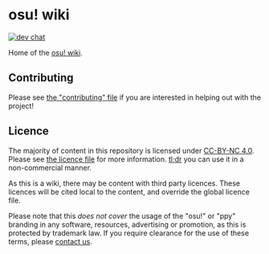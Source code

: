 # osu! wiki

[![dev chat](https://discordapp.com/api/guilds/188630481301012481/widget.png?style=shield)](https://discord.gg/ppy)

Home of the [osu! wiki](https://osu.ppy.sh/wiki). 

## Contributing

Please see [the "contributing" file](CONTRIBUTING.md) if you are interested in helping out with the project!

## Licence

The majority of content in this repository is licensed under [CC-BY-NC 4.0](https://creativecommons.org/licenses/by-nc/4.0/legalcode). Please see [the licence file](LICENCE.md) for more information. [tl;dr](https://tldrlegal.com/license/creative-commons-attribution-noncommercial-4.0-international-(cc-by-nc-4.0)) you can use it in a non-commercial manner.

As this is a wiki, there may be content with third party licences. These licences will be cited local to the content, and override the global licence file.

Please note that this *does not cover* the usage of the "osu!" or "ppy" branding in any software, resources, advertising or promotion, as this is protected by trademark law. If you require clearance for the use of these terms, please [contact us](mailto:contact@ppy.sh).
